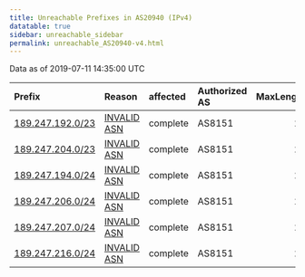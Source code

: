 ```yaml
---
title: Unreachable Prefixes in AS20940 (IPv4)
datatable: true
sidebar: unreachable_sidebar
permalink: unreachable_AS20940-v4.html
---
```


Data as of 2019-07-11 14:35:00 UTC


<div class="datatable-begin"></div>

| Prefix                                                     | Reason                                                                                                  | affected   | Authorized AS   |   MaxLength | Anchor                                         |   unreachable /24s |
|:-----------------------------------------------------------|:--------------------------------------------------------------------------------------------------------|:-----------|:----------------|------------:|:-----------------------------------------------|-------------------:|
| [189.247.192.0/23](https://stat.ripe.net/189.247.192.0/23) | [INVALID ASN](https://rpki-validator.ripe.net/announcement-preview?asn=AS20940&prefix=189.247.192.0/23) | complete   | AS8151          |          24 | [LACNIC](unreachable_LACNIC_RPKI_Root-v4.html) |                  2 |
| [189.247.204.0/23](https://stat.ripe.net/189.247.204.0/23) | [INVALID ASN](https://rpki-validator.ripe.net/announcement-preview?asn=AS20940&prefix=189.247.204.0/23) | complete   | AS8151          |          24 | [LACNIC](unreachable_LACNIC_RPKI_Root-v4.html) |                  2 |
| [189.247.194.0/24](https://stat.ripe.net/189.247.194.0/24) | [INVALID ASN](https://rpki-validator.ripe.net/announcement-preview?asn=AS20940&prefix=189.247.194.0/24) | complete   | AS8151          |          24 | [LACNIC](unreachable_LACNIC_RPKI_Root-v4.html) |                  1 |
| [189.247.206.0/24](https://stat.ripe.net/189.247.206.0/24) | [INVALID ASN](https://rpki-validator.ripe.net/announcement-preview?asn=AS20940&prefix=189.247.206.0/24) | complete   | AS8151          |          24 | [LACNIC](unreachable_LACNIC_RPKI_Root-v4.html) |                  1 |
| [189.247.207.0/24](https://stat.ripe.net/189.247.207.0/24) | [INVALID ASN](https://rpki-validator.ripe.net/announcement-preview?asn=AS20940&prefix=189.247.207.0/24) | complete   | AS8151          |          24 | [LACNIC](unreachable_LACNIC_RPKI_Root-v4.html) |                  1 |
| [189.247.216.0/24](https://stat.ripe.net/189.247.216.0/24) | [INVALID ASN](https://rpki-validator.ripe.net/announcement-preview?asn=AS20940&prefix=189.247.216.0/24) | complete   | AS8151          |          24 | [LACNIC](unreachable_LACNIC_RPKI_Root-v4.html) |                  1 |

<div class="datatable-end"></div>